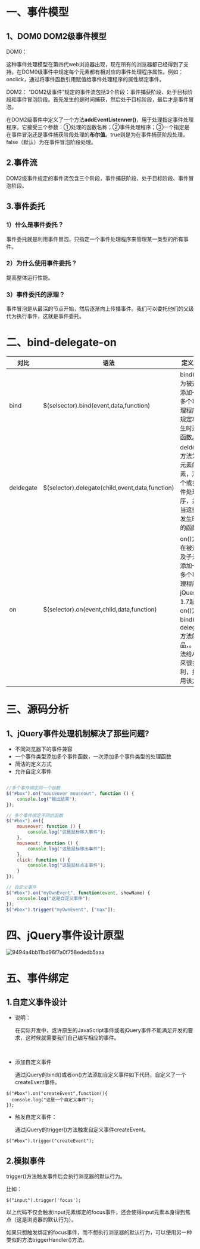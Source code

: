 # 一、事件模型

## 1、DOM0 DOM2级事件模型

DOM0：

​	这种事件处理模型在第四代web浏览器出现，现在所有的浏览器都已经得到了支持。在DOM0级事件中规定每个元素都有相对应的事件处理程序属性。例如：onclick，通过将事件函数引用赋值给事件处理程序的属性绑定事件。

DOM2：
​	“DOM2级事件”规定的事件流包括3个阶段：事件捕获阶段、处于目标阶段和事件冒泡阶段。首先发生的是时间捕获，然后处于目标阶段，最后才是事件冒泡。

​	在DOM2级事件中定义了一个方法**addEventListenner()**，用于处理指定事件处理程序。它接受三个参数：①处理的函数名称；②事件处理程序；③一个指定是在事件冒泡还是事件捕获阶段处理的**布尔值**。true则是为在事件捕获阶段处理，false（默认）为在事件冒泡阶段处理。



## 2.事件流

​	DOM2级事件规定的事件流包含三个阶段，事件捕获阶段、处于目标阶段、事件冒泡阶段。



## 3.事件委托

### 1）什么是事件委托？

事件委托就是利用事件冒泡，只指定一个事件处理程序来管理某一类型的所有事件。

### 2）为什么使用事件委托？

提高整体运行性能。

### 3）事件委托的原理？

事件冒泡是从最深的节点开始，然后逐渐向上传播事件。我们可以委托他们的父级代为执行事件，这就是事件委托。



# 二、bind-delegate-on

| 对比        | 语法                                       | 定义和用法                                    |
| --------- | ---------------------------------------- | ---------------------------------------- |
| bind      | $(selsector).bind(event,data,function)   | bind()方法为被选元素添加一个或多个事件处理程序，并规定事件发生时运行的函数。 |
| deldegate | $(selector).delegate(child,event,data,function) | deldegate()方法为被选元素的子元素，添加一个或多个事件处理程序，并规定当这些事件发生时运行的函数。 |
| on        | $(selector).on(event,child,data,function) | on()方法是在被选元素及子元素上添加一个或多个事件处理程序。自jQuery版本1.7起，on()方法是bind()和delegate()方法的替代品，。该方法给API带来很多的便利，推荐使用该方法。 |



# 三、源码分析

## 1、jQuery事件处理机制解决了那些问题?

* 不同浏览器下的事件兼容
* 一个事件类型添加多个事件函数，一次添加多个事件类型的处理函数
* 简洁的定义方式
* 允许自定义事件

```javascript

//多个事件绑定同一个函数
$("#box").on("mouseover mouseout", function () {
    console.log("输出结果");
});

// 多个事件绑定不同的函数
$("#box").on({
    mouseover: function () {
        console.log("这是鼠标移入事件");
    },
    mouseout: function () {
        console.log("这是鼠标移出事件");
    },
    click: function () {
        console.log("这是鼠标点击事件");
    }
});

// 自定义事件
$("#box").on("myOwnEvent", function(event, showName) {
    console.log("这是自定义事件");
});
$("#box").trigger("myOwnEvent", ["max"]);
```





# 四、jQuery事件设计原型



![9494a4bb11bd96f7a0f758ededb5aaa](C:\Users\Administrator\Desktop\notes\随记\src\images\9494a4bb11bd96f7a0f758ededb5aaa.png)



# 五、事件绑定

## 1.自定义事件设计

* 说明：

  在实际开发中，或许原生的JavaScript事件或者jQuery事件不能满足开发的要求，这时候就需要我们自己编写相应的事件。

  ​

* 添加自定义事件

  通过jQuery的bind()或者on()方法添加自定义事件如下代码，自定义了一个createEvent事件。

```
$("#box").on("createEvent",function(){
  console.log("这是一个自定义事件");
});
```



* 触发自定义事件：

  通过jQuery的trigger()方法触发自定义事件createEvent。

```
$("#box").trigger("createEvent");
```



## 2.模拟事件

trigger()方法触发事件后会执行浏览器的默认行为。

比如：

```
$("input").trigger('focus');
```

以上代码不仅会触发input元素绑定的focus事件，还会使得input元素本身得到焦点（这是浏览器的默认行为）。

如果只想触发绑定的focus事件，而不想执行浏览器的默认行为，可以使用另一种类似的方法triggerHandler()方法。











